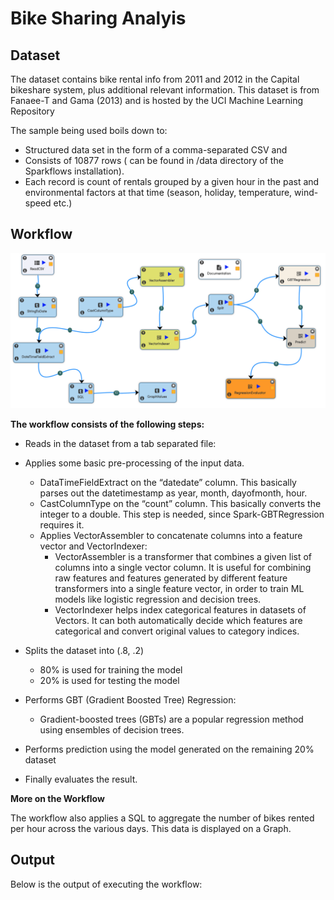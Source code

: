 # Bike Sharing Analyis


## Dataset

The dataset contains bike rental info from 2011 and 2012 in the Capital bikeshare system, plus additional relevant information. This dataset is from Fanaee-T and Gama (2013) and is hosted by the UCI Machine Learning Repository

The sample being used boils down to:

- Structured data set in the form of a comma-separated CSV and
- Consists of 10877 rows ( can be found in /data directory of the Sparkflows installation).
- Each record is count of rentals grouped by a given hour in the past and environmental factors at that time (season, holiday, temperature, wind-speed etc.)



## Workflow

<img src="bike-sharing-analysis-workflow.png"/>

**The workflow consists of the following steps:**


- Reads in the dataset from a tab separated file:
- Applies some basic pre-processing of the input data.
  - DataTimeFieldExtract on the “datedate” column. This basically parses out the datetimestamp as year, month, dayofmonth, hour.
  - CastColumnType on the “count” column. This basically converts the integer to a double.  This step is needed, since Spark-GBTRegression requires it.
  - Applies VectorAssembler to concatenate columns into a feature vector and VectorIndexer:
    - VectorAssembler is a transformer that combines a given list of columns into a single vector column. It is useful for combining raw features and features generated by different feature transformers into a single feature vector, in order to train ML models like logistic regression and decision trees.
    - VectorIndexer helps index categorical features in datasets of Vectors. It can both automatically decide which features are categorical and convert original values to category indices.

- Splits the dataset into (.8, .2)
  - 80% is used for training the model 
  - 20% is used for testing the model

- Performs GBT (Gradient Boosted Tree) Regression:
  - Gradient-boosted trees (GBTs) are a popular regression method using ensembles of decision trees.

- Performs prediction using the model generated on the remaining 20% dataset

- Finally evaluates the result.

**More on the Workflow**

The workflow also applies a SQL to aggregate the number of bikes rented per hour across the various days. This data is displayed on a Graph.


## Output

Below is the output of executing the workflow:


